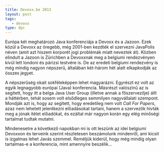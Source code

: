 ```yaml
---
title: Devoxx.be 2013
layout: post
tags:
   - devoxx
type: dpc
---
```

Európa két meghatározó Java konferenciája a Devoxx és a Jazoon. Ezek közül a Devoxx az öregebb, még 2001-ben kezdték el szervezni JavaPolis néven (amit azt hiszem korporét jogi problémák miatt neveztek át). Közben elindult a Jazoon is Zürichben a Devoxxnak meg a belgiumi rendezvényen kívül lett londoni és párizsi testvére is. De az eredeti belgiumi rendezvény is még mindig nagyon népszerű, általában két-három hét alatt elkapkodják az összes jegyet. 

A népszerűség okait sokféleképpen lehet magyarázni. Egyrészt ez volt az egyik legnagyobb európai (Java) konferencia. Másrészt valószínű az is segített, hogy itt a belga Java User Group (illetve annak a főszervezője) állt a háttérben, tehát sosem volt elsődleges semmilyen nagyvállalati szempont. Mondják azt is, hogy az segített, hogy eredetileg nem volt _Call For Papers_, azaz nem lehetett jelentkezni előadásokat tartani, hanem a szervezők hívták meg a jónak ítélet előadókat, és ezáltal már nagyon korán egy elég minőségi tartalmat tudtak mutatni.

Mindenesetre a következő napokban mi is ott leszünk az idei belgiumi Devoxxon és terveink szerint részletesen beszámolunk mindenről, ami kicsit is izgalmas lehet Javás szemmel. Reméljük kiderül, hogy még mindig olyan tartalmas-e a konferencia, mint amennyire beszélik...
